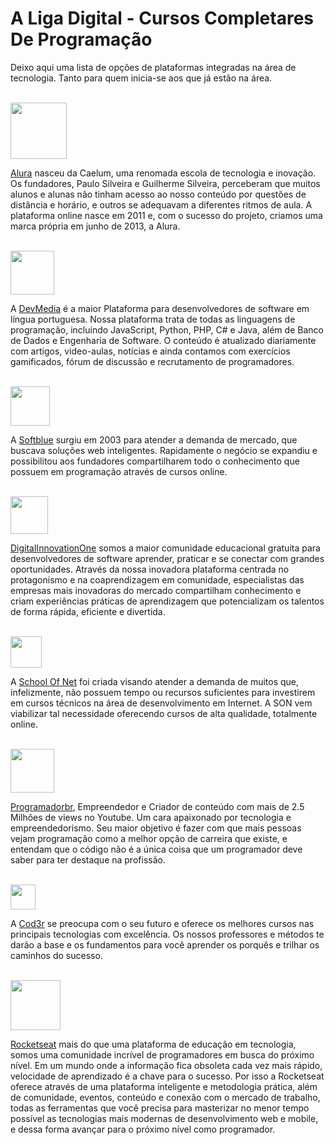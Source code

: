 # A Liga Digital - Cursos Completares De Programação
Deixo aqui uma lista de opções de plataformas integradas na área de tecnologia. Tanto para quem inicia-se aos que já estão na área.

<br>
<img height="90" src=https://media-exp1.licdn.com/dms/image/C4D0BAQEXnaJfV7PiCQ/company-logo_200_200/0?e=1608768000&v=beta&t=Zqgi0S0DVuDJ84oUmloTYha6z0kwPwuIL2BrNdyyCp8 /><p>

[Alura](https://www.alura.com.br/)
nasceu da Caelum, uma renomada escola de tecnologia e inovação. Os fundadores, Paulo Silveira e Guilherme Silveira, perceberam que muitos alunos e alunas não tinham acesso ao nosso conteúdo por questões de distância e horário, e outros se adequavam a diferentes ritmos de aula. A plataforma online nasce em 2011 e, com o sucesso do projeto, criamos uma marca própria em junho de 2013, a Alura.


<br>
<img height="70" src=https://arquivo.devmedia.com.br/video/frame-video-devmedia2.jpg /><p>

A [DevMedia](https://www.schoolofnet.com/)
é a maior Plataforma para desenvolvedores de software em língua portuguesa. 
Nossa plataforma trata de todas as linguagens de programação, incluindo JavaScript, Python, PHP, C# e Java, além de Banco de Dados e Engenharia de Software.
O conteúdo é atualizado diariamente com artigos, video-aulas, notícias e ainda contamos com exercícios gamificados, fórum de discussão e recrutamento de programadores.

<br>
<img height="63" src=https://static.softblue.com.br/images/sbv3/sbv3_logotipoSoftblue.png /><p>

A [Softblue](https://www.softblue.com.br/)
surgiu em 2003 para atender a demanda de mercado, que buscava soluções web inteligentes. Rapidamente o negócio se expandiu e possibilitou aos fundadores compartilharem todo o conhecimento que possuem em programação através de cursos online.

<br>
<img height="60" src=https://hermes.digitalinnovation.one/site/images/logo-sm-white.png /><p>

[DigitalInnovationOne](https://digitalinnovation.one/)
somos a maior comunidade educacional gratuita para desenvolvedores de software aprender, praticar e se conectar com grandes oportunidades. Através da nossa inovadora plataforma centrada no protagonismo e na coaprendizagem em comunidade, especialistas das empresas mais inovadoras do mercado compartilham conhecimento e criam experiências práticas de aprendizagem que potencializam os talentos de forma rápida, eficiente e divertida.

<br>
<img height="50" src=https://sonassets.s3.amazonaws.com/img/logo-top.png /><p>

A [School Of Net](https://www.schoolofnet.com/)
foi criada visando atender a demanda de muitos que, infelizmente, não possuem tempo ou recursos suficientes para investirem em cursos técnicos na área de desenvolvimento em Internet. A SON vem viabilizar tal necessidade oferecendo cursos de alta qualidade, totalmente online.

<br>
<img height="70" src=https://programadorbr.com/Images/Blue.svg /><p>

[Programadorbr](https://programadorbr.com/#igor), Empreendedor e Criador de conteúdo com mais de 2.5 Milhões de views no Youtube. Um cara apaixonado por tecnologia e empreendedorismo. Seu maior objetivo é fazer com que mais pessoas vejam programação como a melhor opção de carreira que existe, e entendam que o código não é a única coisa que um programador deve saber para ter destaque na profissão. 

<br>
<img height="40" src=https://s3.amazonaws.com/thinkific-import/220759/OSkIXgBSMGsQ7XYX6bsI_LOGOTIPO-CODER-FUNDOTRANSPARENTE-PRETA.png /><p>

A [Cod3r](https://www.cod3r.com.br/) se preocupa com o seu futuro e oferece os melhores cursos nas principais tecnologias com excelência. Os nossos professores e métodos te darão a base e os fundamentos para você aprender os porquês e trilhar os caminhos do sucesso.

<br>
<img height="80" src=https://cdn-images-1.medium.com/fit/c/120/120/1*TkXVfLTwsHdwpUEjGzdi9w.jpeg /><p>

[Rocketseat](https://app.rocketseat.com.br/)
mais do que uma plataforma de educação em tecnologia, somos uma comunidade incrível de programadores em busca do próximo nível. Em um mundo onde a informação fica obsoleta cada vez mais rápido, velocidade de aprendizado é a chave para o sucesso.
Por isso a Rocketseat oferece através de uma plataforma inteligente e metodologia prática, além de comunidade, eventos, conteúdo e conexão com o mercado de trabalho, todas as ferramentas que você precisa para masterizar no menor tempo possível as tecnologias mais modernas de desenvolvimento web e mobile, e dessa forma avançar para o próximo nível como programador.
